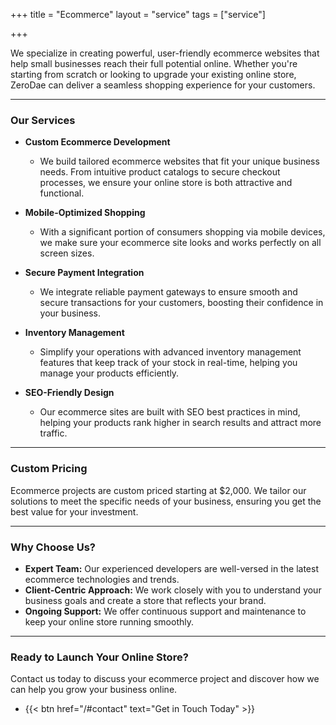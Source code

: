 +++
title = "Ecommerce"
layout = "service"
tags = ["service"]

+++

We specialize in creating powerful, user-friendly ecommerce websites that help small businesses reach their full potential online. Whether you're starting from scratch or looking to upgrade your existing online store, ZeroDae can deliver a seamless shopping experience for your customers.

---

### Our Services

- **Custom Ecommerce Development**

  - We build tailored ecommerce websites that fit your unique business needs. From intuitive product catalogs to secure checkout processes, we ensure your online store is both attractive and functional.

- **Mobile-Optimized Shopping**

  - With a significant portion of consumers shopping via mobile devices, we make sure your ecommerce site looks and works perfectly on all screen sizes.

- **Secure Payment Integration**

  - We integrate reliable payment gateways to ensure smooth and secure transactions for your customers, boosting their confidence in your business.

- **Inventory Management**

  - Simplify your operations with advanced inventory management features that keep track of your stock in real-time, helping you manage your products efficiently.

- **SEO-Friendly Design**
  - Our ecommerce sites are built with SEO best practices in mind, helping your products rank higher in search results and attract more traffic.

---

### Custom Pricing

Ecommerce projects are custom priced starting at $2,000. We tailor our solutions to meet the specific needs of your business, ensuring you get the best value for your investment.

---

### Why Choose Us?

- **Expert Team:** Our experienced developers are well-versed in the latest ecommerce technologies and trends.
- **Client-Centric Approach:** We work closely with you to understand your business goals and create a store that reflects your brand.
- **Ongoing Support:** We offer continuous support and maintenance to keep your online store running smoothly.

---

### Ready to Launch Your Online Store?

Contact us today to discuss your ecommerce project and discover how we can help you grow your business online.

- {{< btn href="/#contact" text="Get in Touch Today" >}}
